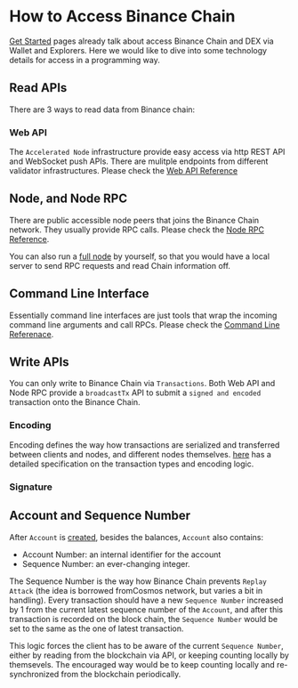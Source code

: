 # How to Access Binance Chain

[Get Started](get-started.md) pages already talk about access Binance Chain and DEX via Wallet and Explorers. Here we would like to dive into some technology details for access in a programming way.


## Read APIs
There are 3 ways to read data from Binance chain:
### Web API
The `Accelerated Node` infrastructure provide easy access via http REST API and WebSocket push APIs. There are mulitple endpoints from different validator infrastructures. Please check the [Web API Reference](api-reference/dex-api.md)


## Node, and Node RPC
There are public accessible node peers that joins the Binance Chain network. They usually provide RPC calls. Please check the [Node RPC Reference](api-reference/node-rpc.md).

You can also run a [full node](fullnode.md) by yourself, so that you would have a local server to send RPC requests and read Chain information off.

## Command Line Interface
Essentially command line interfaces are just tools that wrap the incoming command line arguments and call RPCs. Please check the [Command Line Referenace](api-reference/cli.md).



## Write APIs
You can only write to Binance Chain via `Transactions`. Both Web API and Node RPC provide a `broadcastTx` API to submit a `signed and encoded` transaction onto the Binance Chain. 

### Encoding 
Encoding defines the way how transactions are serialized and transferred between clients and nodes, and different nodes themselves. [here](encoding.md) has a detailed specification on the transaction types and encoding logic.

### Signature

## Account and Sequence Number

After `Account` is [created](transfer.md#account_and_balance), besides the balances, `Account` also contains:

- Account Number: an internal identifier for the account
- Sequence Number: an ever-changing integer.

The Sequence Number is the way how Binance Chain prevents `Replay Attack` (the idea is borrowed fromCosmos network, but varies a bit in handling). Every transaction should have a new `Sequence Number` increased by 1 from the current latest sequence number of the `Account`, and after this transaction is recorded on the block chain, the `Sequence Number` would be set to the same as the one of latest transaction.

This logic forces the client has to be aware of the current `Sequence Number`, either by reading from the blockchain via API, or keeping counting locally by themsevels. The encouraged way would be to keep counting locally and re-synchronized from the blockchain periodically.